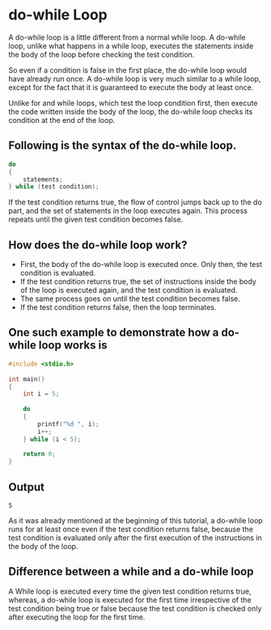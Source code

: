 # do-while Loop
A do-while loop is a little different from a normal while loop. A do-while loop, unlike what happens in a while loop, executes the statements inside the body of the loop before checking the test condition.

So even if a condition is false in the first place, the do-while loop would have already run once. A do-while loop is very much similar to a while loop, except for the fact that it is guaranteed to execute the body at least once.

 

Unlike for and while loops, which test the loop condition first, then execute the code written inside the body of the loop, the do-while loop checks its condition at the end of the loop. 

 

## Following is the syntax of the do-while loop.
``` c
do
{
    statements;
} while (test condition);
``` 

If the test condition returns true, the flow of control jumps back up to the do part, and the set of statements in the loop executes again. This process repeats until the given test condition becomes false.

 

## How does the do-while loop work?
- First, the body of the do-while loop is executed once. Only then, the test condition is evaluated.
- If the test condition returns true, the set of instructions inside the body of the loop is executed again, and the test condition is evaluated.
- The same process goes on until the test condition becomes false.
- If the test condition returns false, then the loop terminates.
 

## One such example to demonstrate how a do-while loop works is

``` c
#include <stdio.h>
 
int main()
{
    int i = 5;
 
    do
    {
        printf("%d ", i);
        i++;
    } while (i < 5);
 
    return 0;
}
```

## Output
```
5
```

As it was already mentioned at the beginning of this tutorial, a do-while loop runs for at least once even if the test condition returns false, because the test condition is evaluated only after the first execution of the instructions in the body of the loop.

 

## Difference between a while and a do-while loop
A While loop is executed every time the given test condition returns true, whereas, a do-while loop is executed for the first time irrespective of the test condition being true or false because the test condition is checked only after executing the loop for the first time.

 